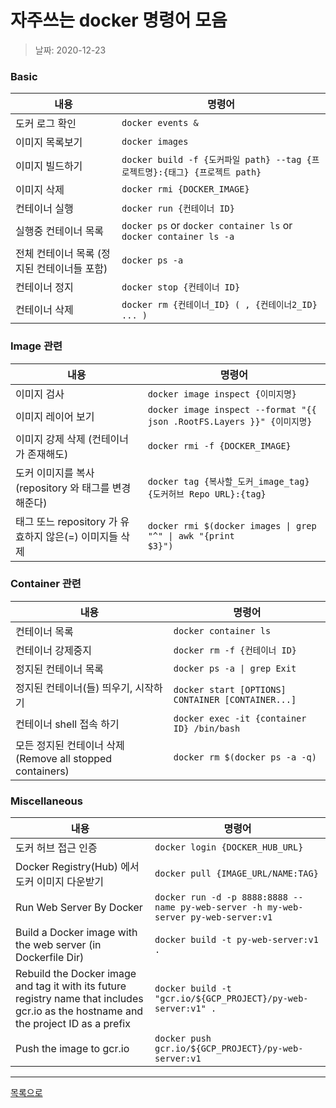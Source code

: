 
# 자주쓰는 docker 명령어 모음

> 날짜: 2020-12-23


### Basic

내용 | 명령어
--- | ---
도커 로그 확인 | `docker events &`
이미지 목록보기 | `docker images`
이미지 빌드하기 | `docker build -f {도커파일 path} --tag {프로젝트명}:{태그} {프로젝트 path}`
이미지 삭제 | `docker rmi {DOCKER_IMAGE}`
컨테이너 실행 | `docker run {컨테이너 ID}`
실행중 컨테이너 목록 | `docker ps` or `docker container ls` or `docker container ls -a`
전체 컨테이너 목록 (정지된 컨테이너들 포함) | `docker ps -a`
컨테이너 정지 | `docker stop {컨테이너 ID}`
컨테이너 삭제 | `docker rm {컨테이너_ID} ( , {컨테이너2_ID} ... )`


### Image 관련

내용 | 명령어
--- | ---
이미지 검사 | `docker image inspect {이미지명}`
이미지 레이어 보기 | `docker image inspect --format "{{ json .RootFS.Layers }}" {이미지명}`
이미지 강제 삭제 (컨테이너가 존재해도) | `docker rmi -f {DOCKER_IMAGE}`
도커 이미지를 복사 (repository 와 태그를 변경해준다) | `docker tag {복사할_도커_image_tag} {도커허브 Repo URL}:{tag}`
태그 또느 repository 가 유효하지 않은(=<none>) 이미지들 삭제 | <code>docker rmi $(docker images &#124; grep "^<none>" &#124; awk "{print $3}")</code>

### Container 관련

내용 | 명령어
--- | ---
컨테이너 목록 | `docker container ls`
컨테이너 강제중지 | `docker rm -f {컨테이너 ID}`
정지된 컨테이너 목록 | <code>docker ps -a &#124; grep Exit</code>
정지된 컨테이너(들) 띄우기, 시작하기 | `docker start [OPTIONS] CONTAINER [CONTAINER...]`
컨테이너 shell 접속 하기 | `docker exec -it {container ID} /bin/bash`
모든 정지된 컨테이너 삭제 (Remove all stopped containers) | `docker rm $(docker ps -a -q)`

### Miscellaneous

내용 | 명령어
--- | ---
도커 허브 접근 인증 | `docker login {DOCKER_HUB_URL}`
Docker Registry(Hub) 에서 도커 이미지 다운받기 | `docker pull {IMAGE_URL/NAME:TAG}`
Run Web Server By Docker | `docker run -d -p 8888:8888 --name py-web-server -h my-web-server py-web-server:v1`
Build a Docker image with the web server (in Dockerfile Dir) | `docker build -t py-web-server:v1 .`
Rebuild the Docker image and tag it with its future registry name that includes gcr.io as the hostname and the project ID as a prefix | `docker build -t "gcr.io/${GCP_PROJECT}/py-web-server:v1" .`
Push the image to gcr.io| `docker push gcr.io/${GCP_PROJECT}/py-web-server:v1`

---

[목록으로](https://shiwoo-park.github.io/blog/kor)
